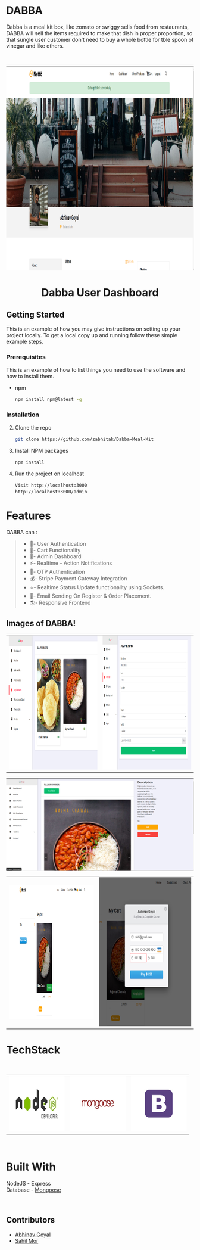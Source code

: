 # DABBA
Dabba is a meal kit box, like zomato or swiggy sells food from restaurants, DABBA will sell the items required to make that dish in proper proportion, so that sungle user customer don't need to buy a whole bottle for tble spoon of vinegar and like others.

<br />

<p align="center">
 <img src="https://github.com/zabhitak/Dabba-Meal-Kit/blob/master/Screenshots/user dash.PNG" height="550px;"width="700px;"alt=""/>
</p>

<p align="center">
<h1 align="center">Dabba User Dashboard</h1>
</p>

<!-- GETTING STARTED -->
## Getting Started

This is an example of how you may give instructions on setting up your project locally.
To get a local copy up and running follow these simple example steps.

### Prerequisites

This is an example of how to list things you need to use the software and how to install them.
* npm
  ```sh
  npm install npm@latest -g
  ```

### Installation

2. Clone the repo
   ```sh
   git clone https://github.com/zabhitak/Dabba-Meal-Kit
   ```
3. Install NPM packages
   ```sh
   npm install
   ```
4. Run the project on localhost
   ```sh
   Visit http://localhost:3000
   http://localhost:3000/admin
   ```

# Features

DABBA can :
>
>* 🔐- User Authentication
>* 🛒- Cart Functionality
>* 👻- Admin Dashboard
>* ⚡- Realtime - Action Notifications
>* 📱- OTP Authentication
>* 💰- Stripe Payment Gateway Integration
>* ⭐- Realtime Status Update functionality using Sockets.
>* 📩- Email Sending On Register & Order Placement.
>* 🌎- Responsive Frontend



## Images of DABBA!


<table>
  <tr>
    <td align="center"><img src="https://github.com/zabhitak/Dabba-Meal-Kit/blob/master/Screenshots/my products.PNG"  height="360px;"width="600px;"alt=""/></td>
    <!-- <td align="right"><img src="https://github.com/zabhitak/Dabba-Meal-Kit/blob/master/Screenshots/dashboard.PNG" height="400px;" width="600px;"alt=""/><br /></td> -->
    <td align="center"><img src="https://github.com/zabhitak/Dabba-Meal-Kit/blob/master/Screenshots/new produ.PNG" height="360px;" width="600px;"alt=""/></td>
   
    
  </tr>
  </table>
  <p align="center">
 <img src="https://github.com/zabhitak/Dabba-Meal-Kit/blob/master/Screenshots/products.PNG" align="center" alt=""/>
</p>
   
  <table>
  <tr>
        <td align="center"><img src="https://github.com/zabhitak/Dabba-Meal-Kit/blob/master/Screenshots/pay.PNG" height="360px;"width="600px;" alt=""/><br /></td>
        <td align="center"><img src="https://github.com/zabhitak/Dabba-Meal-Kit/blob/master/Screenshots/paying.PNG"height="400px;" width="650px;" alt=""/><br /></td>
  </tr>
</table>



# TechStack
<table>
  <tr>
    <td><img src="https://github.com/zabhitak/Dabba-Meal-Kit/blob/master/Screenshots/node.jpg" width="150px" height="150px" /></td>
    <td><img src="https://github.com/zabhitak/Dabba-Meal-Kit/blob/master/Screenshots/mongoose.png" width="150px" height="150px" /></td>
    <td><img src="https://github.com/zabhitak/Dabba-Meal-Kit/blob/master/Screenshots/bootstrap.jpg"  width="150px" height="150px"></td>
    <br />  </td>
  </tr>
  </table>

<br />

# Built With 
NodeJS - Express <br />
Database - <a href="https://mongoosejs.com/"> Mongoose </a>  <br />


<br />


## Contributors 
* [Abhinav Goyal](https://github.com/zabhitak)  
* [Sahil Mor](https://github.com/sahil-mor)  


